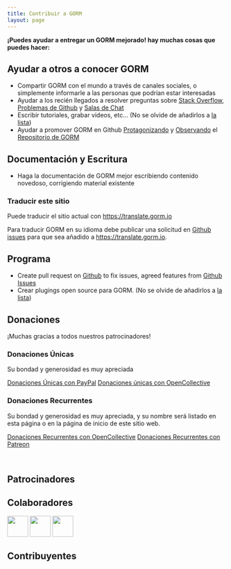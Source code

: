 ```yaml
---
title: Contribuir a GORM
layout: page
---
```

**¡Puedes ayudar a entregar un GORM mejorado! hay muchas cosas que puedes hacer:**

## Ayudar a otros a conocer GORM

* Compartir GORM con el mundo a través de canales sociales, o simplemente informarle a las personas que podrían estar interesadas
* Ayudar a los recién llegados a resolver preguntas sobre [Stack Overflow](https://stackoverflow.com/questions/tagged/go-gorm), [Problemas de Github](https://github.com/jinzhu/gorm/issues) y [Salas de Chat](/community.html#Chat)
* Escribir tutoriales, grabar videos, etc... (No se olvide de añadirlos a [la lista](/community.html))
* Ayudar a promover GORM en Github [Protagonizando](https://github.com/jinzhu/gorm/stargazers) y [Observando](https://github.com/jinzhu/gorm/watchers) el [Repositorio de GORM](https://github.com/jinzhu/gorm)

## Documentación y Escritura

* Haga la documentación de GORM mejor escribiendo contenido novedoso, corrigiendo material existente

### Traducir este sitio

Puede traducir el sitio actual con <https://translate.gorm.io>

Para traducir GORM en su idioma debe publicar una solicitud en [Github issues](https://github.com/jinzhu/gorm.io/issues) para que sea añadido a <https://translate.gorm.io>.

## Programa

* Create pull request on [Github](https://github.com/jinzhu/gorm) to fix issues, agreed features from [Github Issues](https://github.com/jinzhu/gorm/issues)
* Crear plugings open source para GORM. (No se olvide de añadirlos a [la lista](/community.html#Open-Sources))

## Donaciones

¡Muchas gracias a todos nuestros patrocinadores!

### Donaciones Únicas

Su bondad y generosidad es muy apreciada

[Donaciones Únicas con PayPal](https://www.paypal.me/zhangjinzhu) [Donaciones únicas con OpenCollective](https://opencollective.com/gorm)

### Donaciones Recurrentes

Su bondad y generosidad es muy apreciada, y su nombre será listado en esta página o en la página de inicio de este sitio web.

[Donaciones Recurrentes con OpenCollective](https://opencollective.com/gorm) [Donaciones Recurrentes con Patreon](https://www.patreon.com/jinzhu)

<br />

## Patrocinadores

<object type="image/svg+xml" data="https://opencollective.com/gorm/tiers/sponsor.svg?avatarHeight=68&width=740"></object>

## Colaboradores

<div class="backers-list">
  
<a href="https://www.patreon.com/jeffprestes"><img style="width: 48px" src="http://i.imgur.com/7SPpyLw.jpg"></img></a>
<a href="https://www.patreon.com/user/creators?u=5447334"><img style="width: 48px" src="https://c8.patreon.com/2/400/5447334"></img></a>
<a href="https://www.patreon.com/user/creators?u=4875083"><img style="width: 48px" src="https://c8.patreon.com/2/100/4875083"></img></a>
</div>

<object type="image/svg+xml" data="https://opencollective.com/gorm/tiers/backer.svg?avatarHeight=48&width=740"></object>

## Contribuyentes

<object type="image/svg+xml" data="https://opencollective.com/gorm/contributors.svg?avatarHeight=32&width=740"></object>
